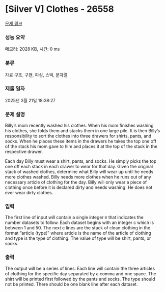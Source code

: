 # [Silver V] Clothes - 26558 

[문제 링크](https://www.acmicpc.net/problem/26558) 

### 성능 요약

메모리: 2028 KB, 시간: 0 ms

### 분류

자료 구조, 구현, 파싱, 스택, 문자열

### 제출 일자

2025년 3월 21일 18:38:27

### 문제 설명

<p>Billy’s mom recently washed his clothes. When his mom finishes washing his clothes, she folds them and stacks them in one large pile. It is then Billy’s responsibility to sort the clothes into three drawers for shirts, pants, and socks. When he places these items in the drawers he takes the top one off of the stack his mom gave to him and places it at the top of the stack in the respective drawer.</p>

<p>Each day Billy must wear a shirt, pants, and socks. He simply picks the top one off each stack in each drawer to wear for that day. Given the original stack of washed clothes, determine what Billy will wear up until he needs more clothes washed. Billy needs more clothes when he runs out of any necessary article of clothing for the day. Billy will only wear a piece of clothing once before it is declared dirty and needs washing. He does not ever wear dirty clothes.</p>

### 입력 

 <p>The first line of input will contain a single integer n that indicates the number datasets to follow. Each dataset begins with an integer c which is between 1 and 50. The next c lines are the stack of clean clothing in the format “article (type)” where article is the name of the article of clothing and type is the type of clothing. The value of type will be shirt, pants, or socks.</p>

### 출력 

 <p>The output will be a series of lines. Each line will contain the three articles of clothing for the specific day separated by a comma and one space. The shirt will be printed first followed by the pants and socks. The type should not be printed. There should be one blank line after each dataset.</p>

